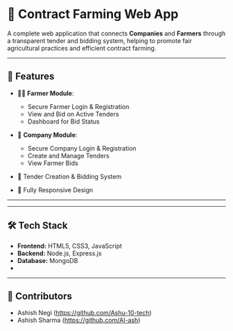 # 🌾 Contract Farming Web App

A complete web application that connects **Companies** and **Farmers** through a transparent tender and bidding system, helping to promote fair agricultural practices and efficient contract farming.

---

## 🚀 Features

- 👩‍🌾 **Farmer Module**:
  - Secure Farmer Login & Registration
  - View and Bid on Active Tenders
  - Dashboard for Bid Status

- 🏢 **Company Module**:
  - Secure Company Login & Registration
  - Create and Manage Tenders
  - View Farmer Bids

- 📄 Tender Creation & Bidding System
- 📱 Fully Responsive Design

---

---

## 🛠 Tech Stack

- **Frontend:** HTML5, CSS3, JavaScript
- **Backend:** Node.js, Express.js
- **Database:** MongoDB
- 
---

## 🙌 Contributors

- Ashish Negi (https://github.com/Ashu-10-tech)
- Ashish Sharma (https://github.com/AI-ash)




